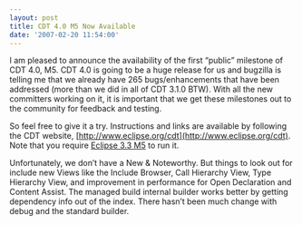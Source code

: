 ```yaml
---
layout: post
title: CDT 4.0 M5 Now Available
date: '2007-02-20 11:54:00'
---
```



I am pleased to announce the availability of the first “public” milestone of CDT 4.0, M5. CDT 4.0 is going to be a huge release for us and bugzilla is telling me that we already have 265 bugs/enhancements that have been addressed (more than we did in all of CDT 3.1.0 BTW). With all the new committers working on it, it is important that we get these milestones out to the community for feedback and testing.

So feel free to give it a try. Instructions and links are available by following the CDT website, [http://www.eclipse.org/cdt](http://www.eclipse.org/cdt). Note that you require [Eclipse 3.3 M5](http://download.eclipse.org/eclipse/downloads/drops/S-3.3M5-200702091006/index.php) to run it.

Unfortunately, we don’t have a New & Noteworthy. But things to look out for include new Views like the Include Browser, Call Hierarchy View, Type Hierarchy View, and improvement in performance for Open Declaration and Content Assist. The managed build internal builder works better by getting dependency info out of the index. There hasn’t been much change with debug and the standard builder.


